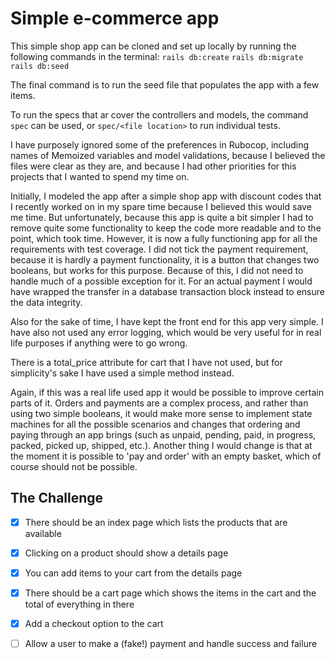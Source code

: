 # Simple e-commerce app

This simple shop app can be cloned and set up locally by running the following commands in the terminal:
`rails db:create`
`rails db:migrate`
`rails db:seed`

The final command is to run the seed file that populates the app with a few items. 

To run the specs that ar cover the controllers and models, the command `spec` can be used, or `spec/<file location>` to run individual tests.

I have purposely ignored some of the preferences in Rubocop, including names of Memoized variables and model validations, because I believed the files were clear as they are, and because I had other priorities for this projects that I wanted to spend my time on.

Initially, I modeled the app after a simple shop app with discount codes that I recently worked on in my spare time because I believed this would save me time. But unfortunately, because this app is quite a bit simpler I had to remove quite some functionality to keep the code more readable and to the point, which took time. However, it is now a fully functioning app for all the requirements with test coverage. I did not tick the payment requirement, because it is hardly a payment functionality, it is a button that changes two booleans, but works for this purpose. Because of this, I did not need to handle much of a possible exception for it. For an actual payment I would have wrapped the transfer in a database transaction block instead to ensure the data integrity.

Also for the sake of time, I have kept the front end for this app very simple. I have also not used any error logging, which would be very useful for in real life purposes if anything were to go wrong.

There is a total_price attribute for cart that I have not used, but for simplicity's sake I have used a simple method instead.

Again, if this was a real life used app it would be possible to improve certain parts of it. Orders and payments are a complex process, and rather than using two simple booleans, it would make more sense to implement state machines for all the possible scenarios and changes that ordering and paying through an app brings (such as unpaid, pending, paid, in progress, packed, picked up, shipped, etc.). Another thing I would change is that at the moment it is possible to 'pay and order' with an empty basket, which of course should not be possible.

## The Challenge

- [X] There should be an index page which lists the products that are available
- [X] Clicking on a product should show a details page
- [X] You can add items to your cart from the details page
- [X] There should be a cart page which shows the items in the cart and the total of everything in there
- [X] Add a checkout option to the cart
- [ ] Allow a user to make a (fake!) payment and handle success and failure

